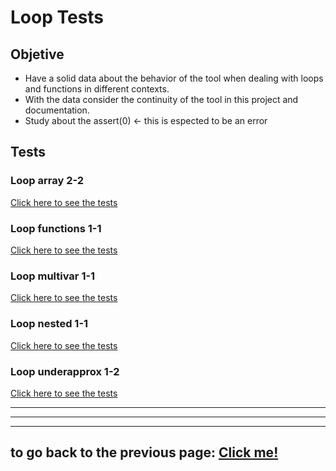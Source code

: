 # Loop Tests

## Objetive

-   Have a solid data about the behavior of the tool when dealing with loops and functions in different contexts.
-   With the data consider the continuity of the tool in this project and documentation.
-   Study about the assert(0) <- this is espected to be an error

## Tests

### Loop array 2-2

[Click here to see the tests](../../tests/loop_tests/loop_array2-2/tests_looparray2-2.md)

### Loop functions 1-1

[Click here to see the tests](../../tests/loop_tests/loop_functions1-1/tests_loopfunctions1-1.md)

### Loop multivar 1-1

[Click here to see the tests](../../tests/loop_tests/loop_multivar1-1/tests_loopmultivar1-1.md)


### Loop nested 1-1

[Click here to see the tests](../../tests/loop_tests/loop_nested1-1/tests_loopnested1-1.md)


### Loop underapprox 1-2

[Click here to see the tests](../../tests/loop_tests/loop_underapprox1-2/tests_loopunderapprox1-2.md)


---

---

---

## to go back to the previous page: [Click me!](../../README.md)
